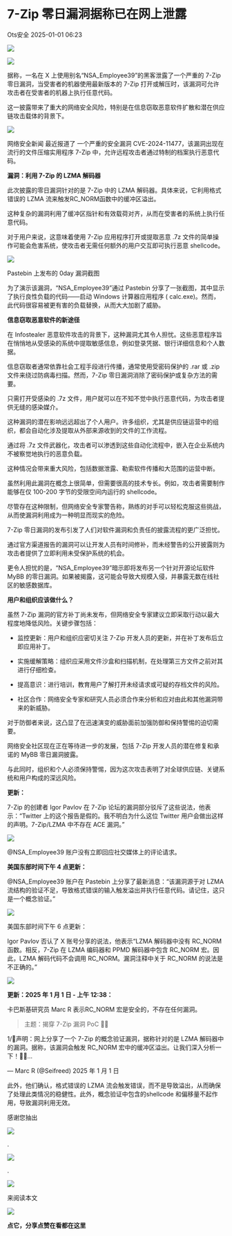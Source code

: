 #  7-Zip 零日漏洞据称已在网上泄露   
 Ots安全   2025-01-01 06:23  
  
![](https://mmbiz.qpic.cn/mmbiz_gif/bL2iaicTYdZn7gtxSFZlfuCW6AdQib8Q1onbR0U2h9icP1eRO6wH0AcyJmqZ7USD0uOYncCYIH7ZEE8IicAOPxyb9IA/640?wx_fmt=gif "")  
  
![](https://mmbiz.qpic.cn/sz_mmbiz_jpg/rWGOWg48taf0JmHLA5M0AdjFh9aY4QTNKNoNibmj7ExVaQ3ZwRy8334EVryYm8Qk8bX5UutIpJk8FpHsCQAGtKw/640?wx_fmt=jpeg&from=appmsg "")  
  
据称，一名在 X 上使用别名“NSA_Employee39”的黑客泄露了一个严重的 7-Zip 零日漏洞，当受害者的机器使用最新版本的 7-Zip 打开或解压时，该漏洞可允许攻击者在受害者的机器上执行任意代码。  
  
这一披露带来了重大的网络安全风险，特别是在信息窃取恶意软件扩散和潜在供应链攻击载体的背景下。  
  
![](https://mmbiz.qpic.cn/sz_mmbiz_png/rWGOWg48taf0JmHLA5M0AdjFh9aY4QTN6oH7KYx7TMW1z005hchDhW4icvLxOVmbXANw5ShDELtDSianpI8TFa7Q/640?wx_fmt=png&from=appmsg "")  
  
网络安全新闻 最近报道了 一个严重的安全漏洞 CVE-2024-11477，该漏洞出现在流行的文件压缩实用程序 7-Zip 中，允许远程攻击者通过特制的档案执行恶意代码。  
  
**漏洞：利用 7-Zip 的 LZMA 解码器**  
  
此次披露的零日漏洞针对的是 7-Zip 中的 LZMA 解码器。具体来说，它利用格式错误的 LZMA 流来触发RC_NORM函数中的缓冲区溢出。  
  
这种复杂的漏洞利用了缓冲区指针和有效载荷对齐，从而在受害者的系统上执行任意代码。  
  
对于用户来说，这意味着使用 7-Zip 应用程序打开或提取恶意 .7z 文件的简单操作可能会危害系统，使攻击者无需任何额外的用户交互即可执行恶意 shellcode。  
  
![](https://mmbiz.qpic.cn/sz_mmbiz_png/rWGOWg48taf0JmHLA5M0AdjFh9aY4QTNBtHdYQqlGdbC69aChfU4ukfmzRiahuoZNoMIRmTeqlZuzvgWAyZa76A/640?wx_fmt=png&from=appmsg "")  
  
Pastebin 上发布的 0day 漏洞截图  
  
为了演示该漏洞，“NSA_Employee39”通过 Pastebin 分享了一张截图，其中显示了执行良性负载的代码——启动 Windows 计算器应用程序 ( calc.exe)。然而，此代码很容易被更有害的负载替换，从而大大加剧了威胁。  
  
**信息窃取恶意软件的新途径**  
  
在 Infostealer 恶意软件攻击的背景下，这种漏洞尤其令人担忧。这些恶意程序旨在悄悄地从受感染的系统中提取敏感信息，例如登录凭据、银行详细信息和个人数据。  
  
信息窃取者通常依靠社会工程手段进行传播，通常使用受密码保护的 .rar 或 .zip 文件来绕过防病毒扫描。然而，7-Zip 零日漏洞消除了密码保护或复杂方法的需要。  
  
只需打开受感染的 .7z 文件，用户就可以在不知不觉中执行恶意代码，为攻击者提供无缝的感染媒介。  
  
这种漏洞的潜在影响远远超出了个人用户。许多组织，尤其是供应链运营中的组织，都会自动化涉及提取从外部来源收到的文件的工作流程。  
  
通过将 .7z 文件武器化，攻击者可以渗透到这些自动化流程中，嵌入在企业系统内不被察觉地执行的恶意负载。  
  
这种情况会带来重大风险，包括数据泄露、勒索软件传播和大范围的运营中断。  
  
虽然利用此漏洞在概念上很简单，但需要很高的技术专长。例如，攻击者需要制作能够在仅 100-200 字节的受限空间内运行的 shellcode。  
  
尽管存在这种限制，但网络安全专家警告称，熟练的对手可以轻松克服这些挑战，从而使漏洞利用成为一种明显而现实的危险。  
  
7-Zip 零日漏洞的发布引发了人们对软件漏洞和负责任的披露流程的更广泛担忧。  
  
通过官方渠道报告的漏洞可以让开发人员有时间修补，而未经警告的公开披露则为攻击者提供了立即利用未受保护系统的机会。  
  
更令人担忧的是，“NSA_Employee39”暗示即将发布另一个针对开源论坛软件 MyBB 的零日漏洞。如果被揭露，这可能会导致大规模入侵，并暴露无数在线社区的敏感数据库。  
  
**用户和组织应该做什么？**  
  
虽然 7-Zip 漏洞的官方补丁尚未发布，但网络安全专家建议立即采取行动以最大程度地降低风险。关键步骤包括：  
- 监控更新：用户和组织应密切关注 7-Zip 开发人员的更新，并在补丁发布后立即应用补丁。  
  
- 实施缓解策略：组织应采用文件沙盒和扫描机制，在处理第三方文件之前对其进行仔细检查。  
  
- 提高意识：进行培训，教育用户了解打开未经请求或可疑的存档文件的风险。  
  
- 社区合作：网络安全专家和研究人员必须合作来分析和应对由此和其他漏洞带来的新威胁。  
  
对于防御者来说，这凸显了在迅速演变的威胁面前加强防御和保持警惕的迫切需要。  
  
网络安全社区现在正在等待进一步的发展，包括 7-Zip 开发人员的潜在修复和承诺的 MyBB 零日漏洞披露。  
  
与此同时，组织和个人必须保持警惕，因为这次攻击表明了对全球供应链、关键系统和用户构成的深远风险。  
  
**更新：**  
  
7-Zip 的创建者 Igor Pavlov 在 7-Zip 论坛的漏洞部分驳斥了这些说法，他表示：“Twitter 上的这个报告是假的。我不明白为什么这位 Twitter 用户会做出这样的声明。7-Zip/LZMA 中不存在 ACE 漏洞。”  
  
![](https://mmbiz.qpic.cn/sz_mmbiz_png/rWGOWg48taf0JmHLA5M0AdjFh9aY4QTN1GiaWEUs1DbbshGWcXCvfa8CNBGHosW1nCb4pt2oKRqIUrK0hsCPmtw/640?wx_fmt=png&from=appmsg "")  
  
@NSA_Employee39 账户没有立即回应社交媒体上的评论请求。  
  
**美国东部时间下午 4 点更新：**  
  
@NSA_Employee39 账户在 Pastebin 上分享了最新消息：“该漏洞源于对 LZMA 流结构的验证不足，导致格式错误的输入触发溢出并执行任意代码。请记住，这只是一个概念验证。”  
  
![](https://mmbiz.qpic.cn/sz_mmbiz_png/rWGOWg48taf0JmHLA5M0AdjFh9aY4QTNMzOeKJ33ib04PJeqW4pO1z0ibbjbl0veicia5ibdeVJo2aTGnJ8erdn2f4A/640?wx_fmt=png&from=appmsg "")  
  
美国东部时间下午 6 点更新：  
  
Igor Pavlov 否认了 X 账号分享的说法，他表示“LZMA 解码器中没有 RC_NORM 函数。相反，7-Zip 在 LZMA 编码器和 PPMD 解码器中包含 RC_NORM 宏。因此，LZMA 解码代码不会调用 RC_NORM。漏洞注释中关于 RC_NORM 的说法是不正确的。”  
  
![](https://mmbiz.qpic.cn/sz_mmbiz_png/rWGOWg48taf0JmHLA5M0AdjFh9aY4QTNdYJQAcYo1sbU0ZNqEsekKkC2NBbicjd2UJYibDs7ViaD2DBpgFia6g9Pjw/640?wx_fmt=png&from=appmsg "")  
  
**更新：2025 年 1 月 1 日 - 上午 12:38：**  
  
卡巴斯基研究员 Marc R 表示RC_NORM 宏是安全的，不存在任何漏洞。  
> 主题：揭穿 7-Zip 漏洞 PoC 🚨📂

1/🚩声明：网上分享了一个 7-Zip 的概念验证漏洞，据称针对的是 LZMA 解码器中的漏洞。据称，该漏洞会触发 RC_NORM 宏中的缓冲区溢出。让我们深入分析一下！🕵️‍♂️…  
  
  
  
— Marc R (@Seifreed) 2025 年 1 月 1 日  
  
此外，他们确认，格式错误的 LZMA 流会触发错误，而不是导致溢出，从而确保了处理此类情况的稳健性。此外，概念验证中包含的shellcode 和偏移量不起作用，导致漏洞利用无效。  
  
  
  
感谢您抽出  
  
![](https://mmbiz.qpic.cn/mmbiz_gif/Ljib4So7yuWgdSBqOibtgiaYWjL4pkRXwycNnFvFYVgXoExRy0gqCkqvrAghf8KPXnwQaYq77HMsjcVka7kPcBDQw/640?wx_fmt=gif "")  
  
.  
  
![](https://mmbiz.qpic.cn/mmbiz_gif/Ljib4So7yuWgdSBqOibtgiaYWjL4pkRXwycd5KMTutPwNWA97H5MPISWXLTXp0ibK5LXCBAXX388gY0ibXhWOxoEKBA/640?wx_fmt=gif "")  
  
.  
  
![](https://mmbiz.qpic.cn/mmbiz_gif/Ljib4So7yuWgdSBqOibtgiaYWjL4pkRXwycU99fZEhvngeeAhFOvhTibttSplYbBpeeLZGgZt41El4icmrBibojkvLNw/640?wx_fmt=gif "")  
  
来阅读本文  
  
![](https://mmbiz.qpic.cn/mmbiz_gif/Ljib4So7yuWge7Mibiad1tV0iaF8zSD5gzicbxDmfZCEL7vuOevN97CwUoUM5MLeKWibWlibSMwbpJ28lVg1yj1rQflyQ/640?wx_fmt=gif "")  
  
**点它，分享点赞在看都在这里**  
  
